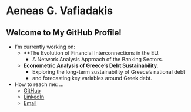 # Aeneas G. Vafiadakis

## Welcome to My GitHub Profile!

- I’m currently working on:
  - **The Evolution of Financial Interconnections in the EU:
     - A Network Analysis Approach of the Banking Sectors.
  - **Econometric Analysis of Greece’s Debt Sustainability**:
     - Exploring the long-term sustainability of Greece’s national debt
     - and forecasting key variables around Greek debt.  
- How to reach me: ...
  - [GitHub](https://github.com/AineiasGV)
  - [LinkedIn](https://linkedin.com/in/aeneas-vafiadakis)
  - [Email](mailto:aineias.edu@gmail.com)
